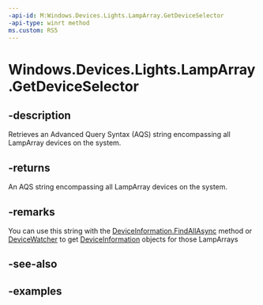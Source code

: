 ```yaml
---
-api-id: M:Windows.Devices.Lights.LampArray.GetDeviceSelector
-api-type: winrt method
ms.custom: RS5
---
```


<!-- Method syntax.
public string LampArray.GetDeviceSelector()
-->

# Windows.Devices.Lights.LampArray.GetDeviceSelector

## -description
Retrieves an Advanced Query Syntax (AQS) string encompassing all LampArray devices on the system. 

## -returns
An AQS string encompassing all LampArray devices on the system.

## -remarks
You can use this string with the [DeviceInformation.FindAllAsync](./uwp/api/windows.devices.enumeration.deviceinformation.findallasync) method or [DeviceWatcher](../windows.devices.enumeration/devicewatcher.md) to get [DeviceInformation](../windows.devices.enumeration/deviceinformation_findallasync_1257462890.md) objects for those LampArrays

## -see-also

## -examples

